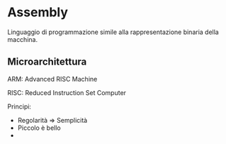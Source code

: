 # Assembly

Linguaggio di programmazione simile alla rappresentazione binaria della macchina.

## Microarchitettura

ARM: Advanced RISC Machine

RISC: Reduced Instruction Set Computer

Principi:
- Regolarità ⇒ Semplicità
- Piccolo è bello
- 